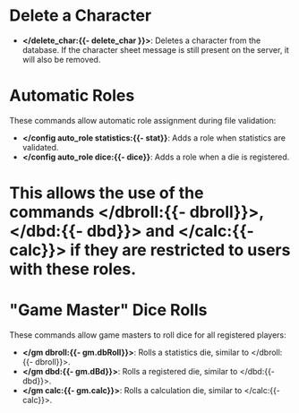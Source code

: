 # Delete a Character
- **</delete_char:{{- delete_char }}>**: Deletes a character from the database. If the character sheet message is still present on the server, it will also be removed.

# Automatic Roles
These commands allow automatic role assignment during file validation:
- **</config auto_role statistics:{{- stat}}**: Adds a role when statistics are validated.
- **</config auto_role dice:{{- dice}}**: Adds a role when a die is registered. 

# This allows the use of the commands </dbroll:{{- dbroll}}>, </dbd:{{- dbd}}> and </calc:{{- calc}}> if they are restricted to users with these roles.

# "Game Master" Dice Rolls
These commands allow game masters to roll dice for all registered players:
- **</gm dbroll:{{- gm.dbRoll}}>**: Rolls a statistics die, similar to </dbroll:{{- dbroll}}>.
- **</gm dbd:{{- gm.dBd}}>**: Rolls a registered die, similar to </dbd:{{- dbd}}>.
- **</gm calc:{{- gm.calc}}>**: Rolls a calculation die, similar to </calc:{{- calc}}>.

